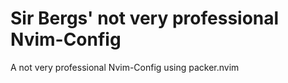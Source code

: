 # Sir Bergs' not very professional Nvim-Config

A not very professional Nvim-Config using packer.nvim  
